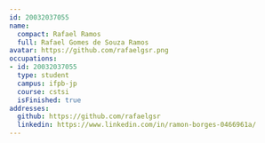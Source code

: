 ```yaml
---
id: 20032037055
name:
  compact: Rafael Ramos
  full: Rafael Gomes de Souza Ramos
avatar: https://github.com/rafaelgsr.png
occupations:
- id: 20032037055
  type: student
  campus: ifpb-jp
  course: cstsi
  isFinished: true
addresses:
  github: https://github.com/rafaelgsr
  linkedin: https://www.linkedin.com/in/ramon-borges-0466961a/
---
```


